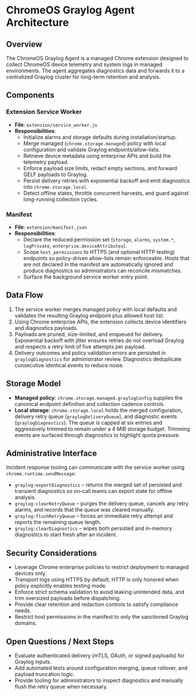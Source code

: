# ChromeOS Graylog Agent Architecture

## Overview
The ChromeOS Graylog Agent is a managed Chrome extension designed to collect
ChromeOS device telemetry and system logs in managed environments. The agent
aggregates diagnostics data and forwards it to a centralized Graylog cluster
for long-term retention and analysis.

## Components

### Extension Service Worker
- **File**: `extension/service_worker.js`
- **Responsibilities**:
  - Initialize alarms and storage defaults during installation/startup.
  - Merge managed (`chrome.storage.managed`) policy with local configuration
    and validate Graylog endpoints/allow-lists.
  - Retrieve device metadata using enterprise APIs and build the telemetry
    payload.
  - Enforce payload size limits, redact empty sections, and forward GELF
    payloads to Graylog.
  - Persist delivery retries with exponential backoff and emit diagnostics into
    `chrome.storage.local`.
  - Detect offline states, throttle concurrent harvests, and guard against
    long-running collection cycles.

### Manifest
- **File**: `extension/manifest.json`
- **Responsibilities**:
  - Declare the reduced permission set (`storage`, `alarms`, `system.*`,
    `logPrivate`, `enterprise.deviceAttributes`).
  - Scope `host_permissions` to HTTPS (and optional HTTP testing) endpoints so
    policy-driven allow-lists remain enforceable. Hosts that are not declared in
    the manifest are automatically ignored and produce diagnostics so
    administrators can reconcile mismatches.
  - Surface the background service worker entry point.

## Data Flow
1. The service worker merges managed policy with local defaults and validates
   the resulting Graylog endpoint plus allowed host list.
2. Using Chrome enterprise APIs, the extension collects device identifiers and
   diagnostics payloads.
3. Payloads are pruned, size-limited, and enqueued for delivery. Exponential
   backoff with jitter ensures retries do not overload Graylog and respects a
   retry limit of five attempts per payload.
4. Delivery outcomes and policy validation errors are persisted in
   `graylogDiagnostics` for administrator review. Diagnostics deduplicate
   consecutive identical events to reduce noise.

## Storage Model
- **Managed policy**: `chrome.storage.managed.graylogConfig` supplies the
  canonical endpoint definition and collection cadence controls.
- **Local storage**: `chrome.storage.local` holds the merged configuration,
  delivery retry queue (`graylogDeliveryQueue`), and diagnostic events
  (`graylogDiagnostics`). The queue is capped at six entries and aggressively
  trimmed to remain under a 4 MiB storage budget. Trimming events are surfaced
  through diagnostics to highlight quota pressure.

## Administrative Interface

Incident response tooling can communicate with the service worker using
`chrome.runtime.sendMessage`:

- `graylog:exportDiagnostics` – returns the merged set of persisted and
  transient diagnostics so on-call teams can export state for offline analysis.
- `graylog:clearRetryQueue` – purges the delivery queue, cancels any retry
  alarms, and records that the queue was cleared manually.
- `graylog:flushRetryQueue` – forces an immediate retry attempt and reports the
  remaining queue length.
- `graylog:clearDiagnostics` – wipes both persisted and in-memory diagnostics to
  start fresh after an incident.

## Security Considerations
- Leverage Chrome enterprise policies to restrict deployment to managed
  devices only.
- Transport logs using HTTPS by default; HTTP is only honored when policy
  explicitly enables testing mode.
- Enforce strict schema validation to avoid leaking unintended data, and trim
  oversized payloads before dispatching.
- Provide clear retention and redaction controls to satisfy compliance needs.
- Restrict host permissions in the manifest to only the sanctioned Graylog
  domains.

## Open Questions / Next Steps
- Evaluate authenticated delivery (mTLS, OAuth, or signed payloads) for Graylog
  inputs.
- Add automated tests around configuration merging, queue rollover, and payload
  truncation logic.
- Provide tooling for administrators to inspect diagnostics and manually flush
  the retry queue when necessary.
